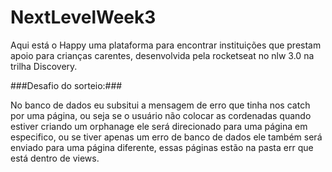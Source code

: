# NextLevelWeek3
Aqui está o Happy uma plataforma para encontrar instituições que prestam apoio para crianças carentes, desenvolvida pela rocketseat no nlw 3.0 na trilha Discovery.

###Desafio do sorteio:###

No banco de dados eu subsitui a mensagem de erro que tinha nos catch por uma página, ou seja se o usuário não colocar as cordenadas quando estiver criando um orphanage 
ele será direcionado para uma página em especifico, ou se tiver apenas um erro de banco de dados ele também será enviado para uma página diferente, essas páginas estão 
na pasta err que está dentro de views.
